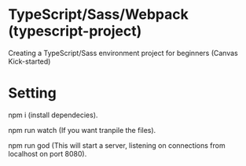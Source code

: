 # TypeScript/Sass/Webpack (typescript-project)
Creating a TypeScript/Sass environment project for beginners (Canvas Kick-started)

# Setting
npm i (install dependecies).

npm run watch (If you want tranpile the files).

npm run god (This will start a server, listening on connections from localhost on port 8080).
